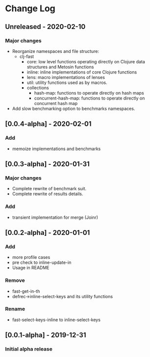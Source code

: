 # Change Log

## Unreleased - 2020-02-10

### Major changes

- Reorganize namespaces and file structure:
  - clj-fast
    - core: low level functions operating directly on Clojure data
      structures and Metosin functions
    - inline: inline implementations of core Clojure functions
    - lens: macro implementations of lenses
    - util: utility functions used as by macros.
    - collections
      - hash-map: functions to operate directly on hash maps
      - concurrent-hash-map: functions to operate directly on concurrent hash map
- Add slow benchmarking option to benchmarks namespaces.

## [0.0.4-alpha] - 2020-02-01

### Add

- memoize implementations and benchmarks

## [0.0.3-alpha] - 2020-01-31

### Major changes

- Complete rewrite of benchmark suit.
- Complete rewrite of results details.

### Add

- transient implementation for merge (Joinr)

## [0.0.2-alpha] - 2020-01-01

### Add

- more profile cases
- pre check to inline-update-in
- Usage in README

### Remove

- fast-get-in-th
- defrec->inline-select-keys and its utility functions

### Rename

- fast-select-keys-inline to inline-select-keys

## [0.0.1-alpha] - 2019-12-31

### Initial alpha release
